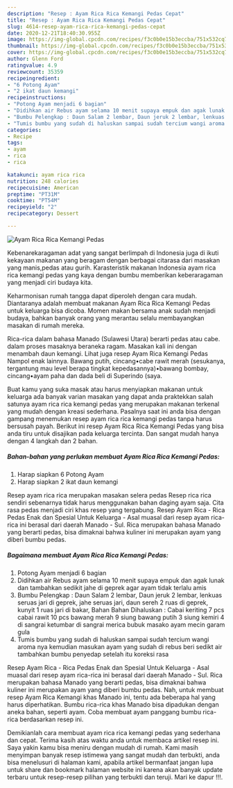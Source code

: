```yaml
---
description: "Resep : Ayam Rica Rica Kemangi Pedas Cepat"
title: "Resep : Ayam Rica Rica Kemangi Pedas Cepat"
slug: 4614-resep-ayam-rica-rica-kemangi-pedas-cepat
date: 2020-12-21T18:40:30.955Z
image: https://img-global.cpcdn.com/recipes/f3c0b0e15b3eccba/751x532cq70/ayam-rica-rica-kemangi-pedas-foto-resep-utama.jpg
thumbnail: https://img-global.cpcdn.com/recipes/f3c0b0e15b3eccba/751x532cq70/ayam-rica-rica-kemangi-pedas-foto-resep-utama.jpg
cover: https://img-global.cpcdn.com/recipes/f3c0b0e15b3eccba/751x532cq70/ayam-rica-rica-kemangi-pedas-foto-resep-utama.jpg
author: Glenn Ford
ratingvalue: 4.9
reviewcount: 35359
recipeingredient:
- "6 Potong Ayam"
- "2 ikat daun kemangi"
recipeinstructions:
- "Potong Ayam menjadi 6 bagian"
- "Didihkan air Rebus ayam selama 10 menit supaya empuk dan agak lunak dan tambahkan sedikit jahe di geprek agar ayam tidak terlalu amis"
- "Bumbu Pelengkap : Daun Salam 2 lembar, Daun jeruk 2 lembar, lenkuas seruas jari di geprek, jahe seruas jari, daun sereh 2 ruas di geprek, kunyit 1 ruas jari di bakar, Bahan Bahan Dihaluskan : Cabai keriting 7 pcs cabai rawit 10 pcs bawang merah 9 siung bawang putih 3 siung kemiri 4 di sangrai ketumbar di sangrai merica bubuk masako ayam mecin garam gula"
- "Tumis bumbu yang sudah di haluskan sampai sudah tercium wangi aroma nya kemudian masukan ayam yang sudah di rebus beri sedikt air tambahkan bumbu penyedap setelah itu koreksi rasa"
categories:
- Recipe
tags:
- ayam
- rica
- rica

katakunci: ayam rica rica 
nutrition: 248 calories
recipecuisine: American
preptime: "PT31M"
cooktime: "PT54M"
recipeyield: "2"
recipecategory: Dessert

---
```



![Ayam Rica Rica Kemangi Pedas](https://img-global.cpcdn.com/recipes/f3c0b0e15b3eccba/751x532cq70/ayam-rica-rica-kemangi-pedas-foto-resep-utama.jpg)

Kebenarekaragaman adat yang sangat berlimpah di Indonesia juga di ikuti kekayaan makanan yang beragam dengan berbagai citarasa dari masakan yang manis,pedas atau gurih. Karasteristik makanan Indonesia ayam rica rica kemangi pedas yang kaya dengan bumbu memberikan keberaragaman yang menjadi ciri budaya kita.


Keharmonisan rumah tangga dapat diperoleh dengan cara mudah. Diantaranya adalah membuat makanan Ayam Rica Rica Kemangi Pedas untuk keluarga bisa dicoba. Momen makan bersama anak sudah menjadi budaya, bahkan banyak orang yang merantau selalu membayangkan masakan di rumah mereka.

Rica-rica dalam bahasa Manado (Sulawesi Utara) berarti pedas atau cabe. dalam proses masaknya beraneka ragam. Masakan kali ini dengan menambah daun kemangi. Lihat juga resep Ayam Rica Kemangi Pedas Nampol enak lainnya. Bawang putih, cincang•cabe rawit merah (sesukanya, tergantung mau level berapa tingkat kepedasannya)•bawang bombay, cincang•ayam paha dan dada beli di Superindo (saya.

Buat kamu yang suka masak atau harus menyiapkan makanan untuk keluarga ada banyak varian masakan yang dapat anda praktekkan salah satunya ayam rica rica kemangi pedas yang merupakan makanan terkenal yang mudah dengan kreasi sederhana. Pasalnya saat ini anda bisa dengan gampang menemukan resep ayam rica rica kemangi pedas tanpa harus bersusah payah.
Berikut ini resep Ayam Rica Rica Kemangi Pedas yang bisa anda tiru untuk disajikan pada keluarga tercinta. Dan sangat mudah hanya dengan 4 langkah dan 2 bahan.


<!--inarticleads1-->

##### Bahan-bahan yang perlukan membuat Ayam Rica Rica Kemangi Pedas:

1. Harap siapkan 6 Potong Ayam
1. Harap siapkan 2 ikat daun kemangi


Resep ayam rica rica merupakan masakan selera pedas Resep rica rica sendiri sebenarnya tidak harus menggunakan bahan daging ayam saja. Cita rasa pedas menjadi ciri khas resep yang tergabung. Resep Ayam Rica - Rica Pedas Enak dan Spesial Untuk Keluarga - Asal muasal dari resep ayam rica-rica ini berasal dari daerah Manado - Sul. Rica merupakan bahasa Manado yang berarti pedas, bisa dimaknai bahwa kuliner ini merupakan ayam yang diberi bumbu pedas. 

<!--inarticleads2-->

##### Bagaimana membuat  Ayam Rica Rica Kemangi Pedas:

1. Potong Ayam menjadi 6 bagian
1. Didihkan air Rebus ayam selama 10 menit supaya empuk dan agak lunak dan tambahkan sedikit jahe di geprek agar ayam tidak terlalu amis
1. Bumbu Pelengkap : Daun Salam 2 lembar, Daun jeruk 2 lembar, lenkuas seruas jari di geprek, jahe seruas jari, daun sereh 2 ruas di geprek, kunyit 1 ruas jari di bakar, Bahan Bahan Dihaluskan : Cabai keriting 7 pcs cabai rawit 10 pcs bawang merah 9 siung bawang putih 3 siung kemiri 4 di sangrai ketumbar di sangrai merica bubuk masako ayam mecin garam gula
1. Tumis bumbu yang sudah di haluskan sampai sudah tercium wangi aroma nya kemudian masukan ayam yang sudah di rebus beri sedikt air tambahkan bumbu penyedap setelah itu koreksi rasa


Resep Ayam Rica - Rica Pedas Enak dan Spesial Untuk Keluarga - Asal muasal dari resep ayam rica-rica ini berasal dari daerah Manado - Sul. Rica merupakan bahasa Manado yang berarti pedas, bisa dimaknai bahwa kuliner ini merupakan ayam yang diberi bumbu pedas. Nah, untuk membuat resep Ayam Rica Kemangi khas Manado ini, tentu ada beberapa hal yang harus diperhatikan. Bumbu rica-rica khas Manado bisa dipadukan dengan aneka bahan, seperti ayam. Coba membuat ayam panggang bumbu rica-rica berdasarkan resep ini. 

Demikianlah cara membuat ayam rica rica kemangi pedas yang sederhana dan cepat. Terima kasih atas waktu anda untuk membaca artikel resep ini. Saya yakin kamu bisa meniru dengan mudah di rumah. Kami masih menyimpan banyak resep istimewa yang sangat mudah dan terbukti, anda bisa menelusuri di halaman kami, apabila artikel bermanfaat jangan lupa untuk share dan bookmark halaman website ini karena akan banyak update terbaru untuk resep-resep pilihan yang terbukti dan teruji. Mari ke dapur !!!. 
